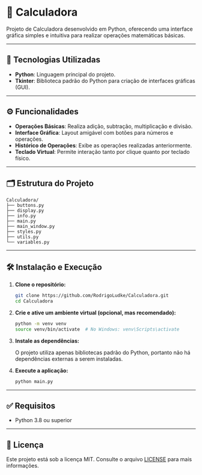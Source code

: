 # 🧮 Calculadora

Projeto de Calculadora desenvolvido em Python, oferecendo uma interface gráfica simples e intuitiva para realizar operações matemáticas básicas.

---

## 🚀 Tecnologias Utilizadas

- **Python**: Linguagem principal do projeto.
- **Tkinter**: Biblioteca padrão do Python para criação de interfaces gráficas (GUI).

---

## ⚙️ Funcionalidades

- **Operações Básicas**: Realiza adição, subtração, multiplicação e divisão.
- **Interface Gráfica**: Layout amigável com botões para números e operações.
- **Histórico de Operações**: Exibe as operações realizadas anteriormente.
- **Teclado Virtual**: Permite interação tanto por clique quanto por teclado físico.

---

## 🗂️ Estrutura do Projeto

```
Calculadora/
├── buttons.py
├── display.py
├── info.py
├── main.py
├── main_window.py
├── styles.py
├── utils.py
└── variables.py
```

---

## 🛠️ Instalação e Execução

1. **Clone o repositório:**

   ```bash
   git clone https://github.com/RodrigoLudke/Calculadora.git
   cd Calculadora
   ```

2. **Crie e ative um ambiente virtual (opcional, mas recomendado):**

   ```bash
   python -m venv venv
   source venv/bin/activate  # No Windows: venv\Scripts\activate
   ```

3. **Instale as dependências:**

   O projeto utiliza apenas bibliotecas padrão do Python, portanto não há dependências externas a serem instaladas.

4. **Execute a aplicação:**

   ```bash
   python main.py
   ```

---

## ✅ Requisitos

- Python 3.8 ou superior

---

## 📄 Licença

Este projeto está sob a licença MIT. Consulte o arquivo [LICENSE](LICENSE) para mais informações.

